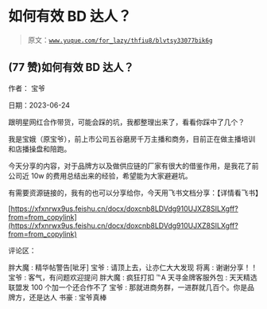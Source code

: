 # 如何有效 BD 达人？

> 原文：[`www.yuque.com/for_lazy/thfiu8/blvtsy33077bik6g`](https://www.yuque.com/for_lazy/thfiu8/blvtsy33077bik6g)



## (77 赞)如何有效 BD 达人？ 

作者： 宝爷 

日期：2023-06-24 

跟明星网红合作带货，可能会踩的坑，我都整理出来了，看看你踩中了几个？ 

我是宝娥（原宝爷），前上市公司五谷磨房千万主播和商务，目前正在做主播培训和店播操盘和陪跑。 

今天分享的内容，对于品牌方以及做供应链的厂家有很大的借鉴作用，是我花了前公司近 10w 的费用总结出来的经验，希望能为大家避避坑。 

有需要资源链接的，我有的也可以分享给你，今天用飞书文档分享：【详情看飞书】 

[https://xfxnrwx9us.feishu.cn/docx/doxcnb8LDVdg910UJXZ8SILXgff?from=from_copylink](https://xfxnrwx9us.feishu.cn/docx/doxcnb8LDVdg910UJXZ8SILXgff?from=from_copylink) 

评论区： 

胖大魔 : 精华帖警告[呲牙] 宝爷 : 请顶上去，让亦仁大大发现 将离 : 谢谢分享！！ 宝爷 : 客气，有问题欢迎提问 胖大魔 : 疯狂打扣 ℡A 天寻金牌客服外包 : 天天精选联盟发 100 个加一个还合作不了 宝爷 : 那就进商务群，一进群就几百个。你是品牌方，还是达人 书豪 : 宝爷真棒
